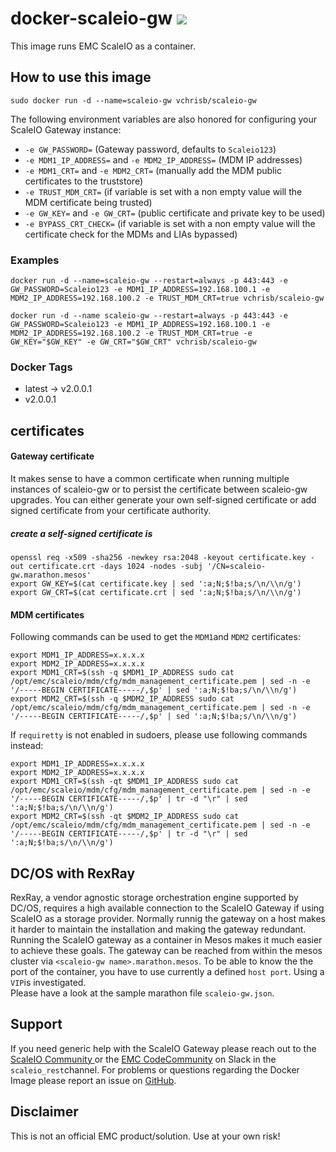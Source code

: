 # docker-scaleio-gw [![](https://imagelayers.io/badge/vchrisb/scaleio-gw:latest.svg)](https://imagelayers.io/?images=vchrisb/scaleio-gw:latest 'Get your own badge on imagelayers.io')

This image runs EMC ScaleIO as a container.

## How to use this image

```sudo docker run -d --name=scaleio-gw vchrisb/scaleio-gw```

The following environment variables are also honored for configuring your ScaleIO Gateway instance:
* `-e GW_PASSWORD=` (Gateway password, defaults to `Scaleio123`)
* `-e MDM1_IP_ADDRESS=` and `-e MDM2_IP_ADDRESS=` (MDM IP addresses)
* `-e MDM1_CRT=` and `-e MDM2_CRT=` (manually add the MDM public certificates to the truststore)
* `-e TRUST_MDM_CRT=` (if variable is set with a non empty value will the MDM certificate being trusted)
* `-e GW_KEY=` and `-e GW_CRT=` (public certificate and private key to be used)
* `-e BYPASS_CRT_CHECK=` (if variable is set with a non empty value will the certificate check for the MDMs and LIAs bypassed)

### Examples

```docker run -d --name=scaleio-gw --restart=always -p 443:443 -e GW_PASSWORD=Scaleio123 -e MDM1_IP_ADDRESS=192.168.100.1 -e MDM2_IP_ADDRESS=192.168.100.2 -e TRUST_MDM_CRT=true vchrisb/scaleio-gw```

```docker run -d --name scaleio-gw --restart=always -p 443:443 -e GW_PASSWORD=Scaleio123 -e MDM1_IP_ADDRESS=192.168.100.1 -e MDM2_IP_ADDRESS=192.168.100.2 -e TRUST_MDM_CRT=true -e GW_KEY="$GW_KEY" -e GW_CRT="$GW_CRT" vchrisb/scaleio-gw```

### Docker Tags

* latest -> v2.0.0.1
* v2.0.0.1

## certificates

#### Gateway certificate

It makes sense to have a common certificate when running multiple instances of scaleio-gw or to persist the certificate between scaleio-gw upgrades.
You can either generate your own self-signed certificate or add signed certificate from your certificate authority.
  
##### create a self-signed certificate is
```
openssl req -x509 -sha256 -newkey rsa:2048 -keyout certificate.key -out certificate.crt -days 1024 -nodes -subj '/CN=scaleio-gw.marathon.mesos'
export GW_KEY=$(cat certificate.key | sed ':a;N;$!ba;s/\n/\\n/g')
export GW_CRT=$(cat certificate.crt | sed ':a;N;$!ba;s/\n/\\n/g')
```

#### MDM certificates

Following commands can be used to get the `MDM1`and `MDM2` certificates:
```
export MDM1_IP_ADDRESS=x.x.x.x
export MDM2_IP_ADDRESS=x.x.x.x
export MDM1_CRT=$(ssh -q $MDM1_IP_ADDRESS sudo cat /opt/emc/scaleio/mdm/cfg/mdm_management_certificate.pem | sed -n -e '/-----BEGIN CERTIFICATE-----/,$p' | sed ':a;N;$!ba;s/\n/\\n/g')
export MDM2_CRT=$(ssh -q $MDM2_IP_ADDRESS sudo cat /opt/emc/scaleio/mdm/cfg/mdm_management_certificate.pem | sed -n -e '/-----BEGIN CERTIFICATE-----/,$p' | sed ':a;N;$!ba;s/\n/\\n/g')
```

If `requiretty` is not enabled in sudoers, please use following commands instead:
```
export MDM1_IP_ADDRESS=x.x.x.x  
export MDM2_IP_ADDRESS=x.x.x.x  
export MDM1_CRT=$(ssh -qt $MDM1_IP_ADDRESS sudo cat /opt/emc/scaleio/mdm/cfg/mdm_management_certificate.pem | sed -n -e '/-----BEGIN CERTIFICATE-----/,$p' | tr -d "\r" | sed ':a;N;$!ba;s/\n/\\n/g')
export MDM2_CRT=$(ssh -qt $MDM2_IP_ADDRESS sudo cat /opt/emc/scaleio/mdm/cfg/mdm_management_certificate.pem | sed -n -e '/-----BEGIN CERTIFICATE-----/,$p' | tr -d "\r" | sed ':a;N;$!ba;s/\n/\\n/g')
```

## DC/OS with RexRay

RexRay, a vendor agnostic storage orchestration engine supported by DC/OS, requires a high available connection to the ScaleIO Gateway if using ScaleIO as a storage provider. Normally runnig the gateway on a host makes it harder to maintain the installation and making the gateway redundant. Running the ScaleIO gateway as a container in Mesos makes it much easier to achieve these goals.
The gateway can be reached from within the mesos cluster via `<scaleio-gw name>.marathon.mesos`. To be able to know the the port of the container, you have to use currently a defined `host port`. Using a `VIP`is investigated.  
Please have a look at the sample marathon file `scaleio-gw.json`.

## Support

If you need generic help with the ScaleIO Gateway please reach out to the [ScaleIO Community ](https://community.emc.com/community/products/scaleio)  or the [EMC CodeCommunity](http://community.emccode.com/) on Slack in the `scaleio_rest`channel.
For problems or questions regarding the Docker Image please report an issue on [GitHub](https://github.com/vchrisb/docker-scaleio-gw/issues).

## Disclaimer

This is not an official EMC product/solution. Use at your own risk!

